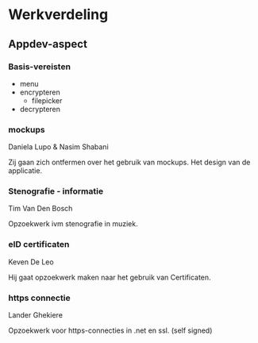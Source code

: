 # Werkverdeling

## Appdev-aspect

### Basis-vereisten
- menu
- encrypteren
    - filepicker
- decrypteren


### mockups
Daniela Lupo & Nasim Shabani

Zij gaan zich ontfermen over het gebruik van mockups.
Het design van de applicatie.

### Stenografie - informatie
Tim Van Den Bosch

Opzoekwerk ivm stenografie in muziek.

### eID certificaten
Keven De Leo

Hij gaat opzoekwerk maken naar het gebruik van Certificaten.

### https connectie
Lander Ghekiere

Opzoekwerk voor https-connecties in .net en ssl. (self signed)